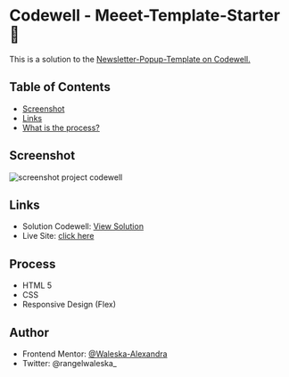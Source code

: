 # Codewell - Meeet-Template-Starter 👋

This is a solution to the <a href=https://www.codewell.cc/challenges/newsletter-popup-template--60a8db35203a0e6180bb5035> Newsletter-Popup-Template on Codewell. </a>

## Table of Contents

* <a href=https://github.com/waleska-alexandra/Newsletter-Popup-Template/blob/main/README.md#screenshot>Screenshot </a>
* <a href=https://github.com/waleska-alexandra/Newsletter-Popup-Template/blob/main/README.md#links>Links </a>
* <a href=https://github.com/waleska-alexandra/Newsletter-Popup-Template/blob/main/README.md#process>What is the process? </a>

## Screenshot
![screenshot project codewell](https://github.com/waleska-alexandra/Newsletter-Popup-Template/blob/main/capture%20%20newsletter.png)


## Links

* Solution Codewell: <a href=https://www.codewell.cc/challenges/newsletter-popup-template--60a8db35203a0e6180bb5035/solution/61f5e0edf776b57341d011ce> View Solution </a>
* Live Site: <a href=https://waleska-alexandra.github.io/Newsletter-Popup-Template/> click here </a>


## Process

* HTML 5
* CSS
* Responsive Design (Flex)

## Author
* Frontend Mentor: <a href=https://www.frontendmentor.io/profile/waleska-alexandra>@Waleska-Alexandra</a>
* Twitter: @rangelwaleska_
